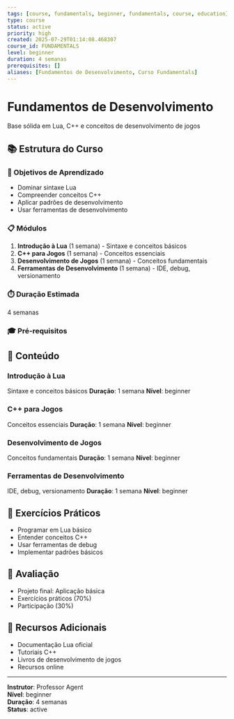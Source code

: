 ```yaml
---
tags: [course, fundamentals, beginner, fundamentals, course, education]
type: course
status: active
priority: high
created: 2025-07-29T01:14:08.468307
course_id: FUNDAMENTALS
level: beginner
duration: 4 semanas
prerequisites: []
aliases: [Fundamentos de Desenvolvimento, Curso Fundamentals]
---
```


# Fundamentos de Desenvolvimento

Base sólida em Lua, C++ e conceitos de desenvolvimento de jogos

## 📚 Estrutura do Curso

### 🎯 Objetivos de Aprendizado
- Dominar sintaxe Lua
- Compreender conceitos C++
- Aplicar padrões de desenvolvimento
- Usar ferramentas de desenvolvimento

### 📋 Módulos
1. **Introdução à Lua** (1 semana) - Sintaxe e conceitos básicos
2. **C++ para Jogos** (1 semana) - Conceitos essenciais
3. **Desenvolvimento de Jogos** (1 semana) - Conceitos fundamentais
4. **Ferramentas de Desenvolvimento** (1 semana) - IDE, debug, versionamento

### ⏱️ Duração Estimada
4 semanas

### 🎓 Pré-requisitos


## 📖 Conteúdo

### Introdução à Lua
Sintaxe e conceitos básicos
**Duração**: 1 semana
**Nível**: beginner

### C++ para Jogos
Conceitos essenciais
**Duração**: 1 semana
**Nível**: beginner

### Desenvolvimento de Jogos
Conceitos fundamentais
**Duração**: 1 semana
**Nível**: beginner

### Ferramentas de Desenvolvimento
IDE, debug, versionamento
**Duração**: 1 semana
**Nível**: beginner


## 🧪 Exercícios Práticos

- Programar em Lua básico
- Entender conceitos C++
- Usar ferramentas de debug
- Implementar padrões básicos

## 📝 Avaliação

- Projeto final: Aplicação básica
- Exercícios práticos (70%)
- Participação (30%)

## 🔗 Recursos Adicionais

- Documentação Lua oficial
- Tutoriais C++
- Livros de desenvolvimento de jogos
- Recursos online

---

**Instrutor**: Professor Agent  
**Nível**: beginner  
**Duração**: 4 semanas  
**Status**: active

